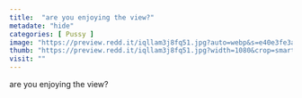 ```yaml
---
title:  "are you enjoying the view?"
metadate: "hide"
categories: [ Pussy ]
image: "https://preview.redd.it/iqllam3j8fq51.jpg?auto=webp&s=e40e3fe3af7aadefcccfc0f2d0164f9929cd6e14"
thumb: "https://preview.redd.it/iqllam3j8fq51.jpg?width=1080&crop=smart&auto=webp&s=edf41fb0d42c94b88c9ab9620b1b64733453a00d"
visit: ""
---
```

are you enjoying the view?
